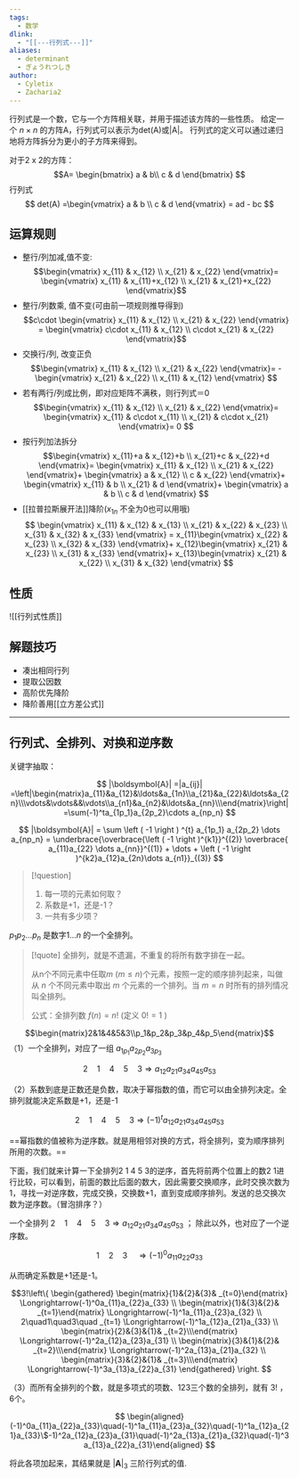 ```yaml
---
tags:
  - 数学
dlink:
  - "[[---行列式---]]"
aliases:
  - determinant
  - ぎょうれつしき
author:
  - Cyletix
  - Zacharia2
---
```

行列式是一个数，它与一个方阵相关联，并用于描述该方阵的一些性质。
给定一个 $n \times n$ 的方阵A，行列式可以表示为det(A)或|A|。
行列式的定义可以通过递归地将方阵拆分为更小的子方阵来得到。

对于2 x 2的方阵：
$$A=
\begin{bmatrix}
   a & b\\
   c & d
\end{bmatrix}
$$
行列式 
$$
det(A) 
=\begin{vmatrix}
a & b \\ 
c & d  
\end{vmatrix} 
= ad - bc
$$
## 运算规则

- 整行/列加减,值不变:  
$$\begin{vmatrix}
 x_{11} & x_{12} \\ 
 x_{21} & x_{22} 
 \end{vmatrix}=
 \begin{vmatrix}
 x_{11} & x_{11}+x_{12} \\ 
 x_{21} &  x_{21}+x_{22} 
 \end{vmatrix}$$
- 整行/列数乘, 值不变(可由前一项规则推导得到)
$$c\cdot \begin{vmatrix}
 x_{11} & x_{12} \\ 
 x_{21} & x_{22} 
 \end{vmatrix} =
 \begin{vmatrix}
 c\cdot x_{11} & x_{12} \\ 
 c\cdot x_{21} & x_{22}
 \end{vmatrix}$$
- 交换行/列, 改变正负
$$\begin{vmatrix}
 x_{11} & x_{12} \\ 
 x_{21} & x_{22} 
 \end{vmatrix}=
 -\begin{vmatrix}
 x_{21} & x_{22} \\ 
  x_{11} & x_{12}
 \end{vmatrix}
$$
- 若有两行/列成比例，即对应矩阵不满秩，则行列式＝0
$$\begin{vmatrix}
 x_{11} & x_{12} \\ 
 x_{21} & x_{22} 
 \end{vmatrix}=
 \begin{vmatrix}
 x_{11} & c\cdot x_{11} \\ 
 x_{21} & c\cdot x_{21}
 \end{vmatrix}=
 0
$$
- 按行列加法拆分
$$\begin{vmatrix}
 x_{11}+a & x_{12}+b \\ 
 x_{21}+c & x_{22}+d 
 \end{vmatrix}=
 \begin{vmatrix}
 x_{11} & x_{12} \\ 
 x_{21} & x_{22} 
 \end{vmatrix}+
\begin{vmatrix}
 a & x_{12} \\ 
 c &  x_{22}
 \end{vmatrix}+
  \begin{vmatrix}
 x_{11} & b \\ 
 x_{21} & d 
 \end{vmatrix}+
\begin{vmatrix}
 a & b \\ 
 c &  d
 \end{vmatrix}
 $$
- [[拉普拉斯展开法]]降阶($x_{1n}$ 不全为0也可以用哦)
$$
\begin{vmatrix}
 x_{11} & x_{12} & x_{13} \\ 
 x_{21} & x_{22}  & x_{23} \\
  x_{31} & x_{32}  & x_{33}
 \end{vmatrix} =
x_{11}\begin{vmatrix}
 x_{22} & x_{23} \\ 
 x_{32} & x_{33}
 \end{vmatrix}+
x_{12}\begin{vmatrix}
 x_{21} & x_{23} \\ 
 x_{31} & x_{33}
 \end{vmatrix}+
x_{13}\begin{vmatrix}
 x_{21} & x_{22} \\ 
 x_{31} & x_{32}
 \end{vmatrix}
$$
## 性质
![[行列式性质]]

## 解题技巧
- 凑出相同行列
- 提取公因数
- 高阶优先降阶
- 降阶善用[[立方差公式]]

---
## 行列式、全排列、对换和逆序数

关键字抽取：


$$
|\boldsymbol{A}|
=|a_{ij}|
=\left|\begin{matrix}a_{11}&a_{12}&\ldots&a_{1n}\\a_{21}&a_{22}&\ldots&a_{2n}\\\vdots&\vdots&&\vdots\\a_{n1}&a_{n2}&\ldots&a_{nn}\\\end{matrix}\right|=\sum(-1)^ta_{1p_1}a_{2p_2}\cdots a_{np_n}
$$

$$
|\boldsymbol{A}|
= \sum \left ( -1 \right ) ^{t} a_{1p_1} a_{2p_2} \dots a_{np_n}
= \underbrace{\overbrace{\left ( -1 \right )^{k1}}^{(2)} \overbrace{ a_{11}a_{22}  \dots a_{nn}}^{(1)}  + \dots + \left ( -1 \right )^{k2}a_{12}a_{2n}\dots a_{n1}}_{(3)}
$$

>[!question]
>1. 每一项的元素如何取？
>2. 系数是+1，还是-1？
>3. 一共有多少项？


$p_{1} p_{2} \dots p_{n}$ 是数字$1 \dots n$ 的一个全排列。

>[!quote]
>全排列，就是不遗漏，不重复的将所有数字排在一起。
>
>从n个不同元素中任取$m \ (m≤n)$个元素，按照一定的顺序排列起来，叫做从 $n$ 个不同元素中取出 $m$ 个元素的一个排列。当 $m=n$ 时所有的排列情况叫全排列。
>
>公式：全排列数 $f(n)=n!$ (定义 $0!=1$ )

$$\begin{matrix}2&1&4&5&3\\p_1&p_2&p_3&p_4&p_5\end{matrix}$$
（1）一个全排列，对应了一组 $a_{1p_1}a_{2p_2}a_{3p_3}$

$$2\quad1\quad4\quad5\quad3\Longrightarrow a_{12}a_{21}a_{34}a_{45}a_{53}$$

（2）系数到底是正数还是负数，取决于幂指数的值，而它可以由全排列决定。全排列就能决定系数是+1，还是-1

$$2\quad1\quad4\quad5\quad3\Longrightarrow  \left ( -1 \right ) ^{t} a_{12}a_{21}a_{34}a_{45}a_{53}$$

==幂指数的值被称为逆序数。就是用相邻对换的方式，将全排列，变为顺序排列所用的次数。==

下面，我们就来计算一下全排列$2 \: 1 \: 4 \: 5 \: 3$的逆序，首先将前两个位置上的数2 1进行比较，可以看到，前面的数比后面的数大，因此需要交换顺序，此时交换次数为1，寻找一对逆序数，完成交换，交换数+1，直到变成顺序排列。发送的总交换次数为逆序数。（冒泡排序？）


一个全排列 $2\quad1\quad4\quad5\quad3\Longrightarrow a_{12}a_{21}a_{34}a_{45}a_{53}$ ； 除此以外，也对应了一个逆序数。

$$1\quad2\quad3\quad\Longrightarrow(-1)^{0}a_{11}a_{22}a_{33}$$

从而确定系数是+1还是-1。

$$3!\left\{
\begin{gathered}
\begin{matrix}{1}&{2}&{3}& _{t=0}\end{matrix} \Longrightarrow(-1)^0a_{11}a_{22}a_{33} \\
\begin{matrix}{1}&{3}&{2}& _{t=1}\end{matrix} \Longrightarrow(-1)^1a_{11}a_{23}a_{32} \\
2\quad1\quad3\quad _{t=1} \Longrightarrow(-1)^1a_{12}a_{21}a_{33} \\
\begin{matrix}{2}&{3}&{1}& _{t=2}\\\end{matrix} \Longrightarrow(-1)^2a_{12}a_{23}a_{31} \\
\begin{matrix}{3}&{1}&{2}& _{t=2}\\\end{matrix} \Longrightarrow(-1)^2a_{13}a_{21}a_{32} \\
\begin{matrix}{3}&{2}&{1}& _{t=3}\\\end{matrix} \Longrightarrow(-1)^3a_{13}a_{22}a_{31} 
\end{gathered}
\right.
$$


（3）而所有全排列的个数，就是多项式的项数、123三个数的全排列，就有 $3!$ ，6个。

$$
\begin{aligned}(-1)^0a_{11}a_{22}a_{33}\quad(-1)^1a_{11}a_{23}a_{32}\quad(-1)^1a_{12}a_{21}a_{33}\$-1)^2a_{12}a_{23}a_{31}\quad(-1)^2a_{13}a_{21}a_{32}\quad(-1)^3a_{13}a_{22}a_{31}\end{aligned}
$$

将此各项加起来，其结果就是 $|\boldsymbol{A}|_{3}$ 三阶行列式的值.